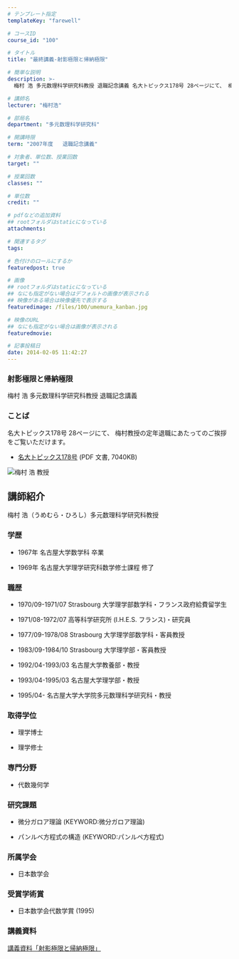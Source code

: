 ```yaml
---
# テンプレート指定
templateKey: "farewell"

# コースID
course_id: "100"

# タイトル
title: "最終講義-射影極限と帰納極限"

# 簡単な説明
description: >-
  梅村 浩 多元数理科学研究科教授 退職記念講義 名大トピックス178号 28ページにて、 梅村教授の定年退職にあたってのご挨拶をご覧いただけます。   * [名大トピックス1...

# 講師名
lecturer: "梅村浩"

# 部局名
department: "多元数理科学研究科"

# 開講時限
term: "2007年度	退職記念講義"

# 対象者、単位数、授業回数
target: ""

# 授業回数
classes: ""

# 単位数
credit: ""

# pdfなどの追加資料
## rootフォルダはstaticになっている
attachments: 

# 関連するタグ
tags:

# 色付けのロールにするか
featuredpost: true

# 画像
## rootフォルダはstaticになっている
## なにも指定がない場合はデフォルトの画像が表示される
## 映像がある場合は映像優先で表示する
featuredimage: /files/100/umemura_kanban.jpg

# 映像のURL
## なにも指定がない場合は画像が表示される
featuredmovie: 

# 記事投稿日
date: 2014-02-05 11:42:27
---
```


### 射影極限と帰納極限


梅村 浩 多元数理科学研究科教授 退職記念講義


### ことば


名大トピックス178号 28ページにて、 梅村教授の定年退職にあたってのご挨拶をご覧いただけます。


* [名大トピックス178号](http://www.nagoya-u.ac.jp/about-nu/public-relations/publication/upload_images/no178.pdf) (PDF 文書, 7040KB)


![梅村 浩 教授](/files/100/umemura_kao.jpg) 

## 講師紹介


梅村 浩（うめむら・ひろし）多元数理科学研究科教授


### 学歴



* 1967年 名古屋大学数学科 卒業

* 1969年 名古屋大学理学研究科数学修士課程 修了


### 職歴



* 1970/09-1971/07 Strasbourg 大学理学部数学科・フランス政府給費留学生

* 1971/08-1972/07 高等科学研究所 (I.H.E.S. フランス)・研究員

* 1977/09-1978/08 Strasbourg 大学理学部数学科・客員教授

* 1983/09-1984/10 Strasbourg 大学理学部・客員教授

* 1992/04-1993/03 名古屋大学教養部・教授

* 1993/04-1995/03 名古屋大学理学部・教授

* 1995/04- 名古屋大学大学院多元数理科学研究科・教授


### 取得学位



* 理学博士

* 理学修士


### 専門分野



* 代数幾何学


### 研究課題



* 微分ガロア理論 (KEYWORD:微分ガロア理論)

* パンルベ方程式の構造 (KEYWORD:パンルペ方程式)


### 所属学会



* 日本数学会


### 受賞学術賞



* 日本数学会代数学賞 (1995)


### 講義資料


[講義資料「射影極限と帰納極限」](/files/100/umemura_lect.pdf) 
